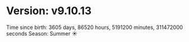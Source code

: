 # Version: v9.10.13
Time since birth: 3605 days, 86520 hours, 5191200 minutes, 311472000 seconds
Season: Summer ☀️
